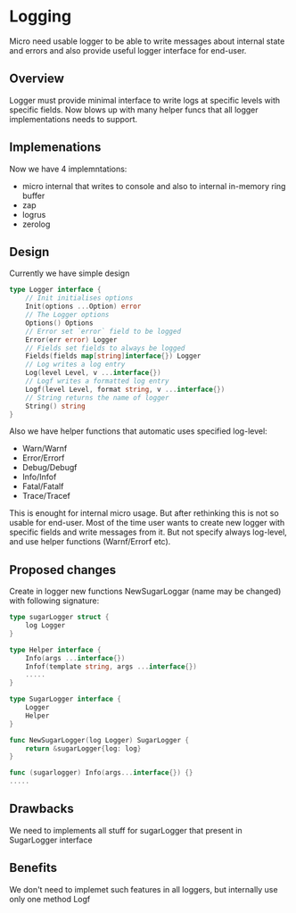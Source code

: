 # Logging

Micro need usable logger to be able to write messages about internal state and errors and also provide useful 
logger interface for end-user.

## Overview

Logger must provide minimal interface to write logs at specific levels with specific fields. Now blows up with many helper
funcs that all logger implementations needs to support.

## Implemenations

Now we have 4 implemntations:
* micro internal that writes to console and also to internal in-memory ring buffer
* zap
* logrus
* zerolog

## Design

Currently we have simple design

```go
type Logger interface {
    // Init initialises options
    Init(options ...Option) error
    // The Logger options
    Options() Options
    // Error set `error` field to be logged
    Error(err error) Logger
    // Fields set fields to always be logged
    Fields(fields map[string]interface{}) Logger
    // Log writes a log entry
    Log(level Level, v ...interface{})
    // Logf writes a formatted log entry
    Logf(level Level, format string, v ...interface{})
    // String returns the name of logger
    String() string
}
```

Also we have helper functions that automatic uses specified log-level:
* Warn/Warnf
* Error/Errorf
* Debug/Debugf
* Info/Infof
* Fatal/Fatalf
* Trace/Tracef

This is enought for internal micro usage. But after rethinking this is not so usable for end-user.
Most of the time user wants to create new logger with specific fields and write messages from it.
But not specify always log-level, and use helper functions (Warnf/Errorf etc).

## Proposed changes

Create in logger new functions NewSugarLoggar (name may be changed) with following signature:
```go
type sugarLogger struct {
    log Logger
}

type Helper interface {
    Info(args ...interface{})
    Infof(template string, args ...interface{})
    .....
}

type SugarLogger interface {
    Logger
    Helper
}

func NewSugarLogger(log Logger) SugarLogger {
    return &sugarLogger{log: log}
}

func (sugarlogger) Info(args...interface{}) {}
.....
```

## Drawbacks

We need to implements all stuff for sugarLogger that present in SugarLogger interface

## Benefits

We don't need to implemet such features in all loggers, but internally use only one method Logf
